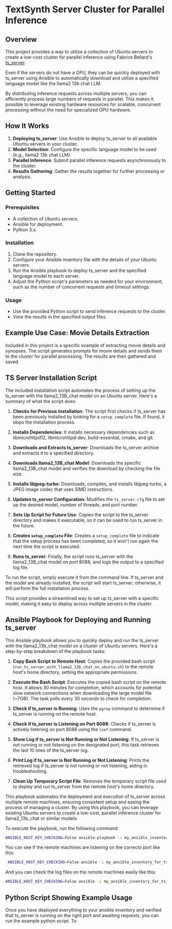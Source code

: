 # TextSynth Server Cluster for Parallel Inference

## Overview

This project provides a way to utilize a collection of Ubuntu servers to create a low-cost cluster for parallel inference using Fabrice Bellard's [ts_server](https://bellard.org/ts_server/). 

Even if the servers do not have a GPU, they can be quickly deployed with ts_server using Ansible to automatically download and utilize a specified language model like the llama2 13b chat LLM.

By distributing inference requests across multiple servers, you can efficiently process large numbers of requests in parallel. This makes it possible to leverage existing hardware resources for scalable, concurrent processing without the need for specialized GPU hardware.

## How It Works

1. **Deploying ts_server**: Use Ansible to deploy ts_server to all available Ubuntu servers in your cluster.
2. **Model Selection**: Configure the specific language model to be used (e.g., llama2 13b chat LLM).
3. **Parallel Inference**: Submit parallel inference requests asynchronously to the cluster.
4. **Results Gathering**: Gather the results together for further processing or analysis.

## Getting Started

### Prerequisites

- A collection of Ubuntu servers.
- Ansible for deployment.
- Python 3.x.

### Installation

1. Clone the repository.
2. Configure your Ansible inventory file with the details of your Ubuntu servers.
3. Run the Ansible playbook to deploy ts_server and the specified language model to each server.
4. Adjust the Python script's parameters as needed for your environment, such as the number of concurrent requests and timeout settings.

### Usage

- Use the provided Python script to send inference requests to the cluster.
- View the results in the specified output files.

## Example Use Case: Movie Details Extraction

Included in this project is a specific example of extracting movie details and synopses. The script generates prompts for movie details and sends them to the cluster for parallel processing. The results are then gathered and saved.

## TS Server Installation Script

The included installation script automates the process of setting up the ts_server with the llama2_13B_chat model on an Ubuntu server. Here's a summary of what the script does:

1. **Checks for Previous Installation**: The script first checks if ts_server has been previously installed by looking for a `setup_complete` file. If found, it skips the installation process.

2. **Installs Dependencies**: It installs necessary dependencies such as libmicrohttpd12, libmicrohttpd-dev, build-essential, cmake, and git.

3. **Downloads and Extracts ts_server**: Downloads the ts_server archive and extracts it to a specified directory.

4. **Downloads llama2_13B_chat Model**: Downloads the specific llama2_13B_chat model and verifies the download by checking the file size.

5. **Installs libjpeg-turbo**: Downloads, compiles, and installs libjpeg-turbo, a JPEG image codec that uses SIMD instructions.

6. **Updates ts_server Configuration**: Modifies the `ts_server.cfg` file to set up the desired model, number of threads, and port number.

7. **Sets Up Script for Future Use**: Copies the script to the ts_server directory and makes it executable, so it can be used to run ts_server in the future. 

8. **Creates `setup_complete` File**: Creates a `setup_complete` file to indicate that the setup process has been completed, so it won't run again the next time the script is executed.

9. **Runs ts_server**: Finally, the script runs ts_server with the llama2_13B_chat model on port 8088, and logs the output to a specified log file.

To run the script, simply execute it from the command line. If ts_server and the model are already installed, the script will start ts_server; otherwise, it will perform the full installation process.

This script provides a streamlined way to set up ts_server with a specific model, making it easy to deploy across multiple servers in the cluster.


## Ansible Playbook for Deploying and Running ts_server

This Ansible playbook allows you to quickly deploy and run the ts_server with the llama2_13b_chat model on a cluster of Ubuntu servers. Here's a step-by-step breakdown of the playbook tasks:

1. **Copy Bash Script to Remote Host**: Copies the provided bash script (`run_ts_server_with_llama2_13b_chat_on_ubuntu.sh`) to the remote host's home directory, setting the appropriate permissions.

2. **Execute the Bash Script**: Executes the copied bash script on the remote host. It allows 30 minutes for completion, which accounts for potential slow network connections when downloading the large model file (~7GB). The task polls every 30 seconds to check for completion.

3. **Check if ts_server is Running**: Uses the `pgrep` command to determine if ts_server is running on the remote host.

4. **Check if ts_server is Listening on Port 8088**: Checks if ts_server is actively listening on port 8088 using the `lsof` command.

5. **Show Log if ts_server is Not Running or Not Listening**: If ts_server is not running or not listening on the designated port, this task retrieves the last 10 lines of the ts_server log.

6. **Print Log if ts_server is Not Running or Not Listening**: Prints the retrieved log if ts_server is not running or not listening, aiding in troubleshooting.

7. **Clean Up Temporary Script File**: Removes the temporary script file used to deploy and run ts_server from the remote host's home directory.

This playbook automates the deployment and execution of ts_server across multiple remote machines, ensuring consistent setup and easing the process of managing a cluster. By using this playbook, you can leverage existing Ubuntu servers to create a low-cost, parallel inference cluster for llama2_13b_chat or similar models.

To execute the playbook, run the following command:

```bash
ANSIBLE_HOST_KEY_CHECKING=False ansible-playbook -i my_ansible_inventory_for_ts_server_cluster.yml ansible_playbook_to_setup_ts_server_with_llama2_13b_chat.yml -f 50
```

You can see if the remote machines are listening on the correcto port like this:

```bash
 ANSIBLE_HOST_KEY_CHECKING=False ansible -i my_ansible_inventory_for_ts_server_cluster.yml -m shell -a "sudo lsof -i -P -n | grep ts_server" -f 50
```

And you can check the log files on the remote machines easily like this:

```bash
ANSIBLE_HOST_KEY_CHECKING=False ansible -i my_ansible_inventory_for_ts_server_cluster.yml -m shell -a "tail -n 10 /home/ubuntu/ts_server_free-2023-07-21/ts_server.log" -f 50
```

## Python Script Showing Example Usage

Once you have deployed everything to your ansible inventory and verified that ts_server is running on the right port and awaiting requests, you can run the example python script. To 

